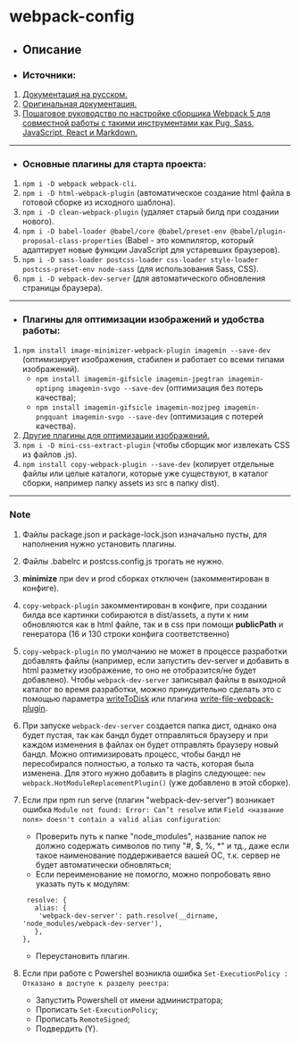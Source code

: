 # webpack-config

* ## Описание

* ### Источники:
1. [Документация на русском.](https://runebook.dev/ru/docs/webpack/-index- "")
2. [Оригинальная документация.](https://webpack.js.org/concepts/ "")
3. [Пошаговое руководство по настройке сборщика Webpack 5 для совместной работы с такими инструментами как Pug, Sass, JavaScript, React и Markdown.](https://habr.com/ru/post/701724/ "")

***

* ### Основные плагины для старта проекта:
1. `npm i -D webpack webpack-cli`.
2. `npm i -D html-webpack-plugin` (автоматическое создание html файла в готовой сборке из исходного шаблона).
3. `npm i -D clean-webpack-plugin` (удаляет старый билд при создании нового).
4. `npm i -D babel-loader @babel/core @babel/preset-env @babel/plugin-proposal-class-properties` (Babel - это компилятор, который адаптирует новые функции JavaScript для устаревших браузеров).
5. `npm i -D sass-loader postcss-loader css-loader style-loader postcss-preset-env node-sass` (для использования Sass, CSS).
6. `npm i -D webpack-dev-server` (для автоматического обновления страницы браузера).

***

* ### Плагины для оптимизации изображений и удобства работы:
 1. `npm install image-minimizer-webpack-plugin imagemin --save-dev` (оптимизирует изображения, стабилен и работает со всеми типами изображений).
     * `npm install imagemin-gifsicle imagemin-jpegtran imagemin-optipng imagemin-svgo --save-dev` (оптимизация без потерь качества);
     * `npm install imagemin-gifsicle imagemin-mozjpeg imagemin-pngquant imagemin-svgo --save-dev` (оптимизация с потерей качества).
 2. [Другие плагины для оптимизации изображений.](https://webpack.js.org/plugins/image-minimizer-webpack-plugin/ "")
 3. `npm i -D mini-css-extract-plugin` (чтобы сборщик мог извлекать CSS из файлов .js).
 4. `npm install copy-webpack-plugin --save-dev` (копирует отдельные файлы или целые каталоги, которые уже существуют, в каталог сборки, например папку assets из src в папку dist).
 
 ***

### Note
 1. Файлы package.json и package-lock.json изначально пусты, для наполнения нужно установить плагины. 
 2. Файлы .babelrc и postcss.config.js трогать не нужно.
 3. **minimize** при dev и prod сборках отключен (закомментирован в конфиге).
 4. `copy-webpack-plugin` закомментирован в конфиге, при создании билда все картинки собираются в dist/assets, а пути к ним обновляются как в html файле, так и в css при помощи **publicPath** и генератора (16 и 130 строки конфига соответственно)
 4. `copy-webpack-plugin` по умолчанию не может в процессе разработки добавлять файлы (например, если запустить dev-server и добавить в html разметку изображение, то оно не отобразится/не будет добавлено). Чтобы `webpack-dev-server` записывал файлы в выходной каталог во время разработки, можно принудительно сделать это с помощью параметра [writeToDisk](https://github.com/webpack/webpack-dev-middleware#writetodisk "") или плагина [write-file-webpack-plugin](https://github.com/gajus/write-file-webpack-plugin "").
 5. При запуске `webpack-dev-server` создается папка дист, однако она будет пустая, так как бандл будет отправляться браузеру и при каждом изменения в файлах он будет отправлять браузеру новый бандл. Можно оптимизировать процесс, чтобы бандл не пересобирался полностью, а только та часть, которая была изменена. Для этого нужно добавить в plagins следующее: `new webpack.HotModuleReplacementPlugin()` (уже добавлено в этой сборке).
 5. Если при npm run serve (плагин "webpack-dev-server") возникает ошибка `Module not found: Error: Can’t resolve` или `Field <название поля> doesn't contain a valid alias configuration`:
     * Проверить путь к папке "node_modules", название папок не должно содержать символов по типу "#, $, %, *" и тд., даже если такое наименование поддерживается вашей ОС, т.к. сервер не будет автоматически обновляться;
     * Если переименование не помогло, можно попробовать явно указать путь к модулям: 
     
     ```
      resolve: {
        alias: {
         'webpack-dev-server': path.resolve(__dirname, 'node_modules/webpack-dev-server'),
        },
     },
    ```
  
    * Переустановить плагин.
 6. Если при работе с Powershel возникла ошибка `Set-ExecutionPolicy : Отказано в доступе к разделу реестра`:
    *  Запустить Powershell от имени администратора;
    *  Прописать `Set-ExecutionPolicy`;
    *  Прописать `RemoteSigned`;
    *  Подвердить (Y).
